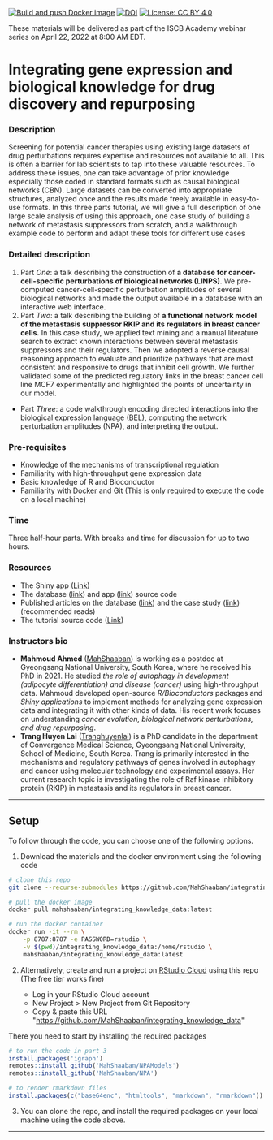 [![Build and push Docker image](https://github.com/MahShaaban/integrating_knowledge_data/actions/workflows/docker-image.yml/badge.svg)](https://github.com/MahShaaban/integrating_knowledge_data/actions/workflows/docker-image.yml)
[![DOI](https://zenodo.org/badge/475292319.svg)](https://zenodo.org/badge/latestdoi/475292319)
[![License: CC BY 4.0](https://img.shields.io/badge/License-CC_BY_4.0-lightgrey.svg)](https://creativecommons.org/licenses/by/4.0/)

These materials will be delivered as part of the ISCB Academy webinar series on
April 22, 2022 at 8:00 AM EDT.


# Integrating gene expression and biological knowledge for drug discovery and repurposing

### Description

Screening for potential cancer therapies using existing large datasets of drug perturbations requires expertise and resources not available to all. This is often a barrier for lab scientists to tap into these valuable resources. To address these issues, one can take advantage of prior knowledge especially those coded in standard formats such as causal biological networks (CBN). Large datasets can be converted into appropriate structures, analyzed once and the results made freely available in easy-to-use formats. In this three parts tutorial, we will give a full description of one large scale analysis of using this approach, one case study of building a network of metastasis suppressors from scratch, and a walkthrough example code to perform and adapt these tools for different use cases

### Detailed description

1. Part *One*: a talk describing the construction of **a database for cancer-cell-specific perturbations of biological networks (LINPS)**. We pre-computed cancer-cell-specific perturbation amplitudes of several biological networks and made the output available in a database with an interactive web interface.
2. Part *Two*: a talk describing the building of **a functional network model of the metastasis suppressor RKIP and its regulators in breast cancer cells.** In this case study, we applied text mining and a manual literature search to extract known interactions between several metastasis suppressors and their regulators. Then we adopted a reverse causal reasoning approach to evaluate and prioritize pathways that are most consistent and responsive to drugs that inhibit cell growth. We further validated some of the predicted regulatory links in the breast cancer cell line MCF7 experimentally and highlighted the points of uncertainty in our model.
- Part *Three*: a code walkthrough encoding directed interactions into the biological expression language (BEL), computing the network perturbation amplitudes (NPA), and interpreting the output.

### Pre-requisites

- Knowledge of the mechanisms of transcriptional regulation
- Familiarity with high-throughput gene expression data
- Basic knowledge of R and Bioconductor
- Familiarity with [Docker](https://www.docker.com/) and [Git](https://git-scm.com/) (This is only required to execute the code on a local machine)

### Time

Three half-hour parts. With breaks and time for discussion for up to two hours.

### Resources

- The Shiny app ([Link](https://bcmslab.shinyapps.io/LINPSAPP/))
- The database ([link](https://github.com/BCMSLab/LINPS)) and app ([link](https://github.com/BCMSLab/LINPSAPP)) source code
- Published articles on the database ([link](https://www.mahshaaban.com/publications/6494)) and the case study ([link](https://www.mahshaaban.com/publications/6502)) (recommended reads)
- The tutorial source code ([Link](https://github.com/MahShaaban/integrating_knowledge_data))

### Instructors bio

- **Mahmoud Ahmed** ([MahShaaban](https://github.com/MahShaaban)) is working as a postdoc at Gyeongsang National University, South Korea, where he received his PhD in 2021. He studied *the role of autophagy in development (adipocyte differentiation) and disease* *(cancer)* using high-throughput data. Mahmoud developed open-source *R/Bioconductors* packages and *Shiny applications* to implement methods for analyzing gene expression data and integrating it with other kinds of data. His recent work focuses on understanding *cancer evolution, biological network perturbations, and drug repurposing*.
- **Trang Huyen Lai** ([Tranghuyenlai](https://github.com/Tranghuyenlai)) is a PhD candidate in the department of Convergence Medical Science, Gyeongsang National University, School of Medicine, South Korea. Trang is primarily interested in the mechanisms and regulatory pathways of genes involved in autophagy and cancer using molecular technology and experimental assays. Her current research topic is investigating the role of Raf kinase inhibitory protein (RKIP) in metastasis and its regulators in breast cancer.

---
## Setup

To follow through the code, you can choose one of the following options. 

1. Download the materials and the docker environment using the following code

```bash
# clone this repo
git clone --recurse-submodules https://github.com/MahShaaban/integrating_knowledge_data

# pull the docker image
docker pull mahshaaban/integrating_knowledge_data:latest

# run the docker container
docker run -it --rm \
    -p 8787:8787 -e PASSWORD=rstudio \
    -v $(pwd)/integrating_knowledge_data:/home/rstudio \
    mahshaaban/integrating_knowledge_data:latest
```

2. Alternatively, create and run a project on [RStudio Cloud](https://rstudio.cloud/)
using this repo (The free tier works fine)

    - Log in your RStudio Cloud account
    - New Project > New Project from Git Repository
    - Copy & paste this URL 
"https://github.com/MahShaaban/integrating_knowledge_data"

There you need to start by installing the required packages

```r
# to run the code in part 3
install.packages('igraph')
remotes::install_github('MahShaaban/NPAModels')
remotes::install_github('MahShaaban/NPA')

# to render rmarkdown files
install.packages(c("base64enc", "htmltools", "markdown", "rmarkdown"))
```

3. You can clone the repo, and install the required packages on your local machine
using the code above.
---

